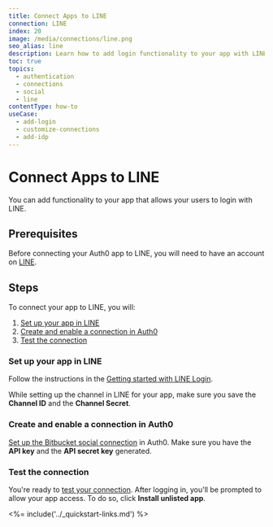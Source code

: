```yaml
---
title: Connect Apps to LINE
connection: LINE
index: 20
image: /media/connections/line.png
seo_alias: line
description: Learn how to add login functionality to your app with LINE. You will need to generate keys, copy these into your Auth0 settings, and enable the connection.
toc: true
topics:
  - authentication
  - connections
  - social
  - line
contentType: how-to
useCase:
  - add-login
  - customize-connections
  - add-idp
---
```

# Connect Apps to LINE

You can add functionality to your app that allows your users to login with LINE.

## Prerequisites

Before connecting your Auth0 app to LINE, you will need to have an account on [LINE](https://developers.line.biz/console/register/line-login/channel/).

## Steps

To connect your app to LINE, you will:

1. [Set up your app in LINE](#set-up-your-app-in-line)
2. [Create and enable a connection in Auth0](#create-and-enable-a-connection-in-auth0)
3. [Test the connection](#test-the-connection)

### Set up your app in LINE

Follow the instructions in the [Getting started with LINE Login](https://developers.line.biz/en/docs/line-login/getting-started/).

While setting up the channel in LINE for your app, make sure you save the **Channel ID** and the **Channel Secret**.

### Create and enable a connection in Auth0

[Set up the Bitbucket social connection](/dashboard/guides/connections/set-up-connections-social) in Auth0. Make sure you have the **API key** and the **API secret key** generated.

### Test the connection

You're ready to [test your connection](/dashboard/guides/connections/test-connections-social). After logging in, you'll be prompted to allow your app access. To do so, click **Install unlisted app**.

<%= include('../_quickstart-links.md') %>
